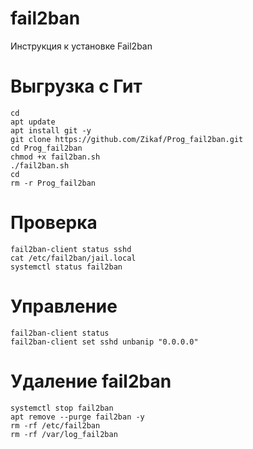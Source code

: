 # fail2ban
Инструкция к установке Fail2ban

# Выгрузка с Гит
```
cd
apt update
apt install git -y
git clone https://github.com/Zikaf/Prog_fail2ban.git
cd Prog_fail2ban
chmod +x fail2ban.sh
./fail2ban.sh
cd
rm -r Prog_fail2ban
```
# Проверка
```
fail2ban-client status sshd
cat /etc/fail2ban/jail.local
systemctl status fail2ban
```
# Управление
```
fail2ban-client status
fail2ban-client set sshd unbanip "0.0.0.0"
```
# Удаление fail2ban
```
systemctl stop fail2ban 
apt remove --purge fail2ban -y
rm -rf /etc/fail2ban
rm -rf /var/log_fail2ban
```
